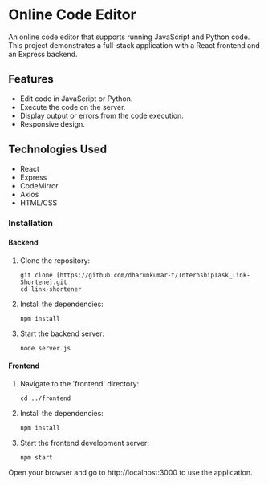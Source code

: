 # Online Code Editor

An online code editor that supports running JavaScript and Python code. This project demonstrates a full-stack application with a React frontend and an Express backend.

## Features

- Edit code in JavaScript or Python.
- Execute the code on the server.
- Display output or errors from the code execution.
- Responsive design.

## Technologies Used

- React
- Express
- CodeMirror
- Axios
- HTML/CSS

### Installation

#### Backend

1. Clone the repository:

   ```
   git clone [https://github.com/dharunkumar-t/InternshipTask_Link-Shortene].git
   cd link-shortener
   ```
   
2. Install the dependencies:

   ```
   npm install
   ```

3. Start the backend server:

   ```
   node server.js
   ```

#### Frontend

1. Navigate to the 'frontend' directory:

   ```
   cd ../frontend
   ```

2. Install the dependencies:

   ```
   npm install
   ```

3. Start the frontend development server:

   ```
   npm start
   ```

Open your browser and go to http://localhost:3000 to use the application.

